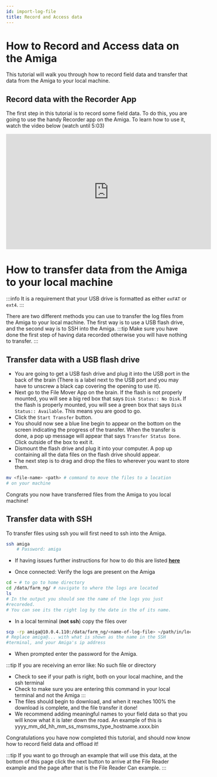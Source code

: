 ```yaml
---
id: import-log-file
title: Record and Access data
---
```


# How to Record and Access data on the Amiga

This tutorial will walk you through how to record field data and
transfer that data from the Amiga to your local machine.

## Record data with the Recorder App

The first step in this tutorial is to record some field data. To
do this, you are going to use the handy Recorder app on the
Amiga. To learn how to use it, watch the video below (watch until 5:03)
<iframe width="560" height="315"
src="https://www.youtube.com/embed/_p0I11p4QF4?start=169"
title="YouTube video player" frameborder="0"
allow="accelerometer; autoplay; clipboard-write; encrypted-media; gyroscope; picture-in-picture; web-share"
allowfullscreen></iframe>

# How to transfer data from the Amiga to your local machine

:::info
It is a requirement that your USB drive is formatted as either `exFAT` or `ext4`.
:::

There are two different methods you can use to transfer the log
files from the Amiga to your local machine.
The first way is to use a USB flash drive, and the second way is
to SSH into the Amiga.
:::tip
Make sure you have done the first step of having data recorded
otherwise you will have nothing to transfer.
:::

## Transfer data with a USB flash drive

- You are going to get a USB fash drive and plug it into the USB
port in the back of the brain (There is a label next to the USB
port
and you may have to unscrew a black cap covering the opening to
use it).
- Next go to the File Mover App on the brain. If the flash is not
properly mounted, you will see a big red box that
says `Disk Status:: No Disk`. If the flash is properly mounted,
you will see a green box that says `Disk Status:: Available`.
This means you are good to go.
- Click the `Start Transfer` button.
- You should now see a blue line begin to appear on the bottom on
the screen indicating the progress of the transfer. When the
transfer is done, a pop up message will appear that says
`Transfer Status Done`. Click outside of the box to exit it.
- Dismount the flash drive and plug it into your computer. A pop
up containing all the data files on the flash drive should appear.
- The next step is to drag and drop the files to wherever you
want to store them.

```bash
mv <file-name> <path> # command to move the files to a location
# on your machine
```

Congrats you now have transferred files from the Amiga to you
local machine!

## Transfer data with SSH

To transfer files using ssh you will first need to ssh into the
Amiga.

```bash
ssh amiga
    # Password: amiga
```

- If having issues further instructions for how to do this are
listed
[**here**](/docs/brain/custom-applications.mdx#ssh-configuration)

- Once connected: Verify the logs are present on the Amiga

```bash
cd ~ # to go to home directory
cd /data/farm_ng/ # navigate to where the logs are located
ls
# In the output you should see the name of the logs you just
#recoreded.
# You can see its the right log by the date in the of its name.
```

- In a local terminal (**not ssh**) copy the files over

```bash
scp -rp amiga@10.0.4.110:/data/farm_ng/<name-of-log-file> ~/path/in/local/directory
# Replace amiga@... with what is shown as the name in the SSH
#terminal, and your Amiga's ip address
```

- When prompted enter the password for the Amiga.

:::tip
If you are receiving an error like: No such file or directory

- Check to see if your path is right, both on your local machine,
and the ssh terminal
- Check to make sure you are entering this command in your local
terminal and not the Amiga
:::
- The files should begin to download, and when it reaches 100%
the download is complete, and the file transfer it done!
- We recommend adding meaningful names to your field data so that
you will know what it is later down the road. An example of this
is
yyyy_mm_dd_hh_mm_ss_msmsms_type_hostname.xxxx.bin

Congratulations you have now completed this tutorial, and should
now know how to record field data and offload it!

:::tip
If you want to go through an example that will use this data, at
the bottom of this page click the next button to arrive at
the File Reader example and the page after that is the File
Reader Can example.
:::
